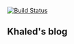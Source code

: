 [![Build Status](https://travis-ci.org/ShikherVerma/Shikherverma.github.io.svg?branch=master)](https://travis-ci.org/ShikherVerma/Shikherverma.github.io)

## Khaled's blog 


